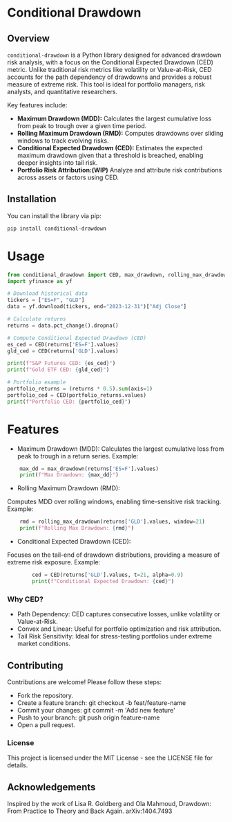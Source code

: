 # Conditional Drawdown

## Overview

`conditional-drawdown` is a Python library designed for advanced drawdown risk analysis, with a focus on the Conditional Expected Drawdown (CED) metric. Unlike traditional risk metrics like volatility or Value-at-Risk, CED accounts for the path dependency of drawdowns and provides a robust measure of extreme risk. This tool is ideal for portfolio managers, risk analysts, and quantitative researchers.

Key features include:

- **Maximum Drawdown (MDD):** Calculates the largest cumulative loss from peak to trough over a given time period.
- **Rolling Maximum Drawdown (RMD):** Computes drawdowns over sliding windows to track evolving risks.
- **Conditional Expected Drawdown (CED):** Estimates the expected maximum drawdown given that a threshold is breached, enabling deeper insights into tail risk.
- **Portfolio Risk Attribution:(WIP)** Analyze and attribute risk contributions across assets or factors using CED.

## Installation

You can install the library via pip:

```bash
pip install conditional-drawdown
```
# Usage

```python
from conditional_drawdown import CED, max_drawdown, rolling_max_drawdown
import yfinance as yf

# Download historical data
tickers = ["ES=F", "GLD"]
data = yf.download(tickers, end="2023-12-31")["Adj Close"]

# Calculate returns
returns = data.pct_change().dropna()

# Compute Conditional Expected Drawdown (CED)
es_ced = CED(returns['ES=F'].values)
gld_ced = CED(returns['GLD'].values)

print(f"S&P Futures CED: {es_ced}")
print(f"Gold ETF CED: {gld_ced}")

# Portfolio example
portfolio_returns = (returns * 0.5).sum(axis=1)
portfolio_ced = CED(portfolio_returns.values)
print(f"Portfolio CED: {portfolio_ced}")
```
# Features

- Maximum Drawdown (MDD):
Calculates the largest cumulative loss from peak to trough in a return series.
Example:
```py
    max_dd = max_drawdown(returns['ES=F'].values)
    print(f"Max Drawdown: {max_dd}")
```

- Rolling Maximum Drawdown (RMD):

Computes MDD over rolling windows, enabling time-sensitive risk tracking.
Example:
```py
    rmd = rolling_max_drawdown(returns['GLD'].values, window=21)
    print(f"Rolling Max Drawdown: {rmd}")
```
- Conditional Expected Drawdown (CED):

Focuses on the tail-end of drawdown distributions, providing a measure of extreme risk exposure.
Example:
```py
        ced = CED(returns['GLD'].values, t=21, alpha=0.9)
        print(f"Conditional Expected Drawdown: {ced}")
```
### Why CED?

- Path Dependency: CED captures consecutive losses, unlike volatility or Value-at-Risk.
- Convex and Linear: Useful for portfolio optimization and risk attribution.
- Tail Risk Sensitivity: Ideal for stress-testing portfolios under extreme market conditions.

## Contributing

Contributions are welcome! Please follow these steps:

- Fork the repository.
- Create a feature branch: git checkout -b feat/feature-name
- Commit your changes: git commit -m 'Add new feature'
- Push to your branch: git push origin feature-name
- Open a pull request.

### License

This project is licensed under the MIT License - see the LICENSE file for details.

## Acknowledgements

Inspired by the work of Lisa R. Goldberg and Ola Mahmoud, Drawdown: From Practice to Theory and Back Again.
arXiv:1404.7493
